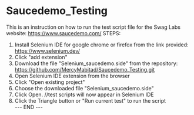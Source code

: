# Saucedemo_Testing
This is an instruction on how to run the test script file for the Swag Labs website: https://www.saucedemo.com/
STEPS: <br>
1. Install Selenium IDE for google chrome or firefox from the link provided: https://www.selenium.dev/ <br>
2. Click "add extension" <br>
3. Download the file "Selenium_saucedemo.side" from the repository: https://github.com/MercyMabitad/Saucedemo_Testing.git <br>
4. Open Selenium IDE extension from the browser <br>
5. Click "Open existing project" <br>
6. Choose the downloaded file "Selenium_saucedemo.side" <br>
7. Click Open. //test scripts will now appear in Selenium IDE <br>
8. Click the Triangle button or "Run current test" to run the script <br>
--- END ---
